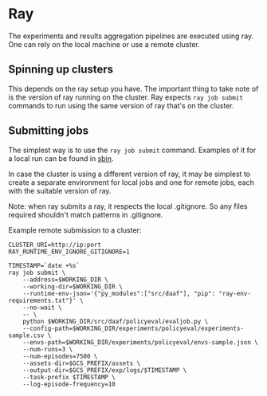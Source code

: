 # Ray

The experiments and results aggregation pipelines are executed using ray.
One can rely on the local machine or use a remote cluster.

## Spinning up clusters

This depends on the ray setup you have.
The important thing to take note of is the version of ray running on the cluster.
Ray expects `ray job submit` commands to run using the same version of ray
that's on the cluster.

## Submitting jobs

The simplest way is to use the `ray job submit` command.
Examples of it for a local run can be found in [sbin](../sbin/).

In case the cluster is using a different version of ray, it may be
simplest to create a separate environment for local jobs
and one for remote jobs, each with the suitable version of ray.


Note: when ray submits a ray, it respects the local .gitignore.
So any files required shouldn't match patterns in .gitignore.


Example remote submission to a cluster:

```
CLUSTER_URI=http://ip:port
RAY_RUNTIME_ENV_IGNORE_GITIGNORE=1

TIMESTAMP=`date +%s`
ray job submit \
    --address=$WORKING_DIR \
    --working-dir=$WORKING_DIR \
    --runtime-env-json='{"py_modules":["src/daaf"], "pip": "ray-env-requirements.txt"}' \
    --no-wait \
    -- \
    python $WORKING_DIR/src/daaf/policyeval/evaljob.py \
    --config-path=$WORKING_DIR/experiments/policyeval/experiments-sample.csv \
    --envs-path=$WORKING_DIR/experiments/policyeval/envs-sample.json \
    --num-runs=3 \
    --num-episodes=7500 \
    --assets-dir=$GCS_PREFIX/assets \
    --output-dir=$GCS_PREFIX/exp/logs/$TIMESTAMP \
    --task-prefix $TIMESTAMP \
    --log-episode-frequency=10

```